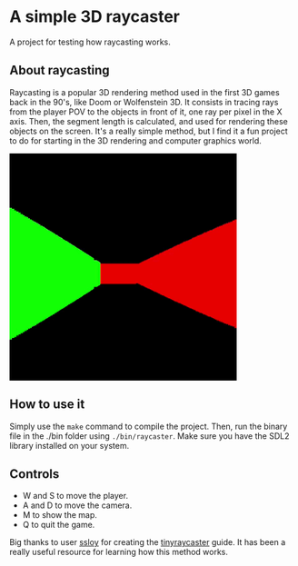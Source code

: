 # A simple 3D raycaster
A project for testing how raycasting works.

## About raycasting
Raycasting is a popular 3D rendering method used in the first 3D games back in the 90's, like Doom or Wolfenstein 3D. It consists in tracing rays from the player POV to the objects in front of it, one ray per pixel in the X axis. Then, the segment length is calculated, and used for rendering these objects on the screen. It's a really simple method, but I find it a fun project to do for starting in the 3D rendering and computer graphics world.

<a href="url"><img src="screenshots/video2.gif" align="center" height="400" width="400" ></a>

## How to use it
Simply use the ```make``` command to compile the project. Then, run the binary file in the ./bin folder using ```./bin/raycaster```. Make sure you have the SDL2 library installed on your system.

## Controls
- W and S to move the player.
- A and D to move the camera.
- M to show the map.
- Q to quit the game.

Big thanks to user [ssloy](https://github.com/ssloy) for creating the [tinyraycaster](https://github.com/ssloy/tinyraycaster) guide. It has been a really useful resource for learning how this method works.

